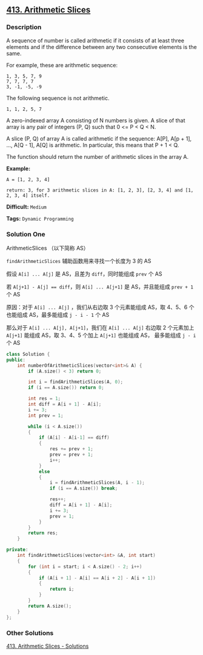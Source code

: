## [413. Arithmetic Slices](https://leetcode.com/problems/arithmetic-slices/description/)

### Description

A sequence of number is called arithmetic if it consists of at least three elements and if the difference between any two consecutive elements is the same.

For example, these are arithmetic sequence:

```
1, 3, 5, 7, 9
7, 7, 7, 7
3, -1, -5, -9
```

The following sequence is not arithmetic.

```
1, 1, 2, 5, 7
```

A zero-indexed array A consisting of N numbers is given. A slice of that array is any pair of integers (P, Q) such that 0 <= P < Q < N.

A slice (P, Q) of array A is called arithmetic if the sequence:
A[P], A[p + 1], ..., A[Q - 1], A[Q] is arithmetic. In particular, this means that P + 1 < Q.

The function should return the number of arithmetic slices in the array A.

**Example:**

```
A = [1, 2, 3, 4]

return: 3, for 3 arithmetic slices in A: [1, 2, 3], [2, 3, 4] and [1, 2, 3, 4] itself.
```

**Difficult:** `Medium`

**Tags:** `Dynamic Programming`

### Solution One

ArithmeticSlices （以下简称 AS）

`findArithmeticSlices` 辅助函数用来寻找一个长度为 3 的 AS

假设 `A[i] ... A[j]` 是 AS，且差为 `diff`，同时能组成 `prev` 个 AS

若 `A[j+1] - A[j] == diff`，则 `A[i] ... A[j+1]` 是 AS，并且能组成 `prev + 1` 个 AS

原因：对于 `A[i] ... A[j]` ，我们从右边取 3 个元素能组成 AS，取 4、5、6 个也能组成 AS，最多能组成 `j - i - 1` 个 AS

那么对于 `A[i] ... A[j], A[j+1]`，我们在 `A[i] ... A[j]` 右边取 2 个元素加上 `A[j+1]` 能组成 AS，取 3、4、5 个加上 `A[j+1]` 也能组成 AS， 最多能组成 `j - i` 个 AS

```c++
class Solution {
public:
    int numberOfArithmeticSlices(vector<int>& A) {
        if (A.size() < 3) return 0;

        int i = findArithmeticSlices(A, 0);
        if (i == A.size()) return 0;

        int res = 1;
        int diff = A[i + 1] - A[i];
        i += 3;
        int prev = 1;

        while (i < A.size())
        {
            if (A[i] - A[i-1] == diff)
            {
                res += prev + 1;
                prev = prev + 1;
                i++;
            }
            else
            {
                i = findArithmeticSlices(A, i - 1);
                if (i == A.size()) break;

                res++;
                diff = A[i + 1] - A[i];
                i += 3;
                prev = 1;
            }
        }
        return res;
    }

private:
    int findArithmeticSlices(vector<int> &A, int start)
    {
        for (int i = start; i < A.size() - 2; i++)
        {
            if (A[i + 1] - A[i] == A[i + 2] - A[i + 1])
            {
                return i;
            }
        }
        return A.size();
    }
};
```

### Other Solutions

[413. Arithmetic Slices - Solutions](https://leetcode.com/problems/arithmetic-slices/solution/)
